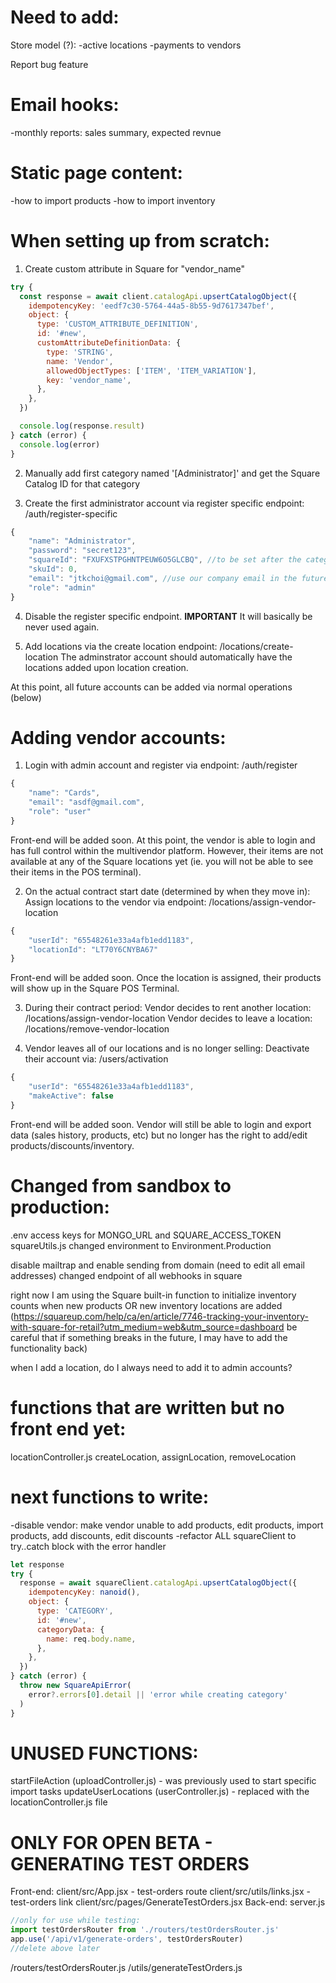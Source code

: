 # Need to add:

Store model (?):
-active locations
-payments to vendors

Report bug feature

# Email hooks:

-monthly reports: sales summary, expected revnue

# Static page content:

-how to import products
-how to import inventory

# When setting up from scratch:

1. Create custom attribute in Square for "vendor_name"

```js
try {
  const response = await client.catalogApi.upsertCatalogObject({
    idempotencyKey: 'eedf7c30-5764-44a5-8b55-9d7617347bef',
    object: {
      type: 'CUSTOM_ATTRIBUTE_DEFINITION',
      id: '#new',
      customAttributeDefinitionData: {
        type: 'STRING',
        name: 'Vendor',
        allowedObjectTypes: ['ITEM', 'ITEM_VARIATION'],
        key: 'vendor_name',
      },
    },
  })

  console.log(response.result)
} catch (error) {
  console.log(error)
}
```

2. Manually add first category named '[Administrator]' and get the Square Catalog ID for that category

3. Create the first administrator account via register specific endpoint: /auth/register-specific

```js
{
    "name": "Administrator",
    "password": "secret123",
    "squareId": "FXUFXSTPGHNTPEUW6O5GLCBQ", //to be set after the category ID is obtained in Square
    "skuId": 0,
    "email": "jtkchoi@gmail.com", //use our company email in the future
    "role": "admin"
}
```

4. Disable the register specific endpoint. **IMPORTANT** It will basically be never used again.

5. Add locations via the create location endpoint: /locations/create-location
   The adminstrator account should automatically have the locations added upon location creation.

At this point, all future accounts can be added via normal operations (below)

# Adding vendor accounts:

1. Login with admin account and register via endpoint: /auth/register

```js
{
    "name": "Cards",
    "email": "asdf@gmail.com",
    "role": "user"
}
```

Front-end will be added soon.
At this point, the vendor is able to login and has full control within the multivendor platform.
However, their items are not available at any of the Square locations yet (ie. you will not be able to see their items in the POS terminal).

2. On the actual contract start date (determined by when they move in):
   Assign locations to the vendor via endpoint: /locations/assign-vendor-location

```js
{
    "userId": "65548261e33a4afb1edd1183",
    "locationId": "LT70Y6CNYBA67"
}
```

Front-end will be added soon.
Once the location is assigned, their products will show up in the Square POS Terminal.

3. During their contract period:
   Vendor decides to rent another location: /locations/assign-vendor-location
   Vendor decides to leave a location: /locations/remove-vendor-location

4. Vendor leaves all of our locations and is no longer selling:
   Deactivate their account via: /users/activation

```js
{
    "userId": "65548261e33a4afb1edd1183",
    "makeActive": false
}
```

Front-end will be added soon.
Vendor will still be able to login and export data (sales history, products, etc) but no longer has the right to add/edit products/discounts/inventory.

# Changed from sandbox to production:

.env access keys for MONGO_URL and SQUARE_ACCESS_TOKEN
squareUtils.js changed environment to Environment.Production

disable mailtrap and enable sending from domain (need to edit all email addresses)
changed endpoint of all webhooks in square

right now I am using the Square built-in function to initialize inventory counts when new products OR new inventory locations are added (https://squareup.com/help/ca/en/article/7746-tracking-your-inventory-with-square-for-retail?utm_medium=web&utm_source=dashboard
be careful that if something breaks in the future, I may have to add the functionality back)

when I add a location, do I always need to add it to admin accounts?

# functions that are written but no front end yet:

locationController.js
createLocation, assignLocation, removeLocation

# next functions to write:

-disable vendor: make vendor unable to add products, edit products, import products, add discounts, edit discounts
-refactor ALL squareClient to try..catch block with the error handler

```js
let response
try {
  response = await squareClient.catalogApi.upsertCatalogObject({
    idempotencyKey: nanoid(),
    object: {
      type: 'CATEGORY',
      id: '#new',
      categoryData: {
        name: req.body.name,
      },
    },
  })
} catch (error) {
  throw new SquareApiError(
    error?.errors[0].detail || 'error while creating category'
  )
}
```

# UNUSED FUNCTIONS:

startFileAction (uploadController.js) - was previously used to start specific import tasks
updateUserLocations (userController.js) - replaced with the locationController.js file

# ONLY FOR OPEN BETA - GENERATING TEST ORDERS

Front-end:
client/src/App.jsx - test-orders route
client/src/utils/links.jsx - test-orders link
client/src/pages/GenerateTestOrders.jsx
Back-end:
server.js

```js
//only for use while testing:
import testOrdersRouter from './routers/testOrdersRouter.js'
app.use('/api/v1/generate-orders', testOrdersRouter)
//delete above later
```

/routers/testOrdersRouter.js
/utils/generateTestOrders.js
